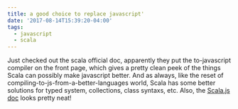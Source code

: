 ```yaml
---
title: a good choice to replace javascript'
date: '2017-08-14T15:39:20-04:00'
tags:
  - javascript
  - scala
---
```

Just checked out the scala official doc, apparently they put the to-javascript compiler on the front page, which gives a pretty clean peek of the things Scala can possibly make javascript better. And as always, like the reset of compiling-to-js-from-a-better-languages world, Scala has some better solutions for typed system, collections, class syntaxs, etc. Also, the [Scala.js doc](https://www.scala-js.org/) looks pretty neat!



